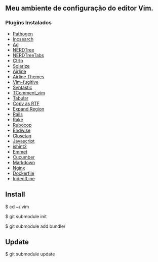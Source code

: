 ## Meu ambiente de configuração do editor Vim.

### Plugins Instalados

- [Pathogen](https://github.com/tpope/vim-pathogen)
- [Incsearch](https://github.com/haya14busa/incsearch.vim)
- [Ag](https://github.com/rking/ag.vim)
- [NERDTree](https://github.com/scrooloose/nerdtree)
- [NERDTreeTabs](https://github.com/jistr/vim-nerdtree-tabs)
- [Ctrlp](https://github.com/kien/ctrlp.vim)
- [Solarize](http://ethanschoonover.com/solarized/vim-colors-solarized)
- [Airline](https://github.com/bling/vim-airline)
- [Airline Themes](https://github.com/vim-airline/vim-airline-themes)
- [Vim-fugitive](https://github.com/tpope/vim-fugitive)
- [Syntastic](https://github.com/vim-syntastic/syntastic)
- [TComment_vim](https://github.com/tomtom/tcomment_vim)
- [Tabular](https://github.com/godlygeek/tabular)
- [Copy as RTF](https://github.com/zerowidth/vim-copy-as-rtf)
- [Expand Region](https://github.com/terryma/vim-expand-region)
- [Rails](https://github.com/tpope/vim-rails)
- [Rake](https://github.com/tpope/vim-rake)
- [Rubocop](https://github.com/ngmy/vim-rubocop)
- [Endwise](https://github.com/tpope/vim-endwise)  
- [Closetag](https://github.com/alvan/vim-closetag)
- [Javascript](https://github.com/pangloss/vim-javascript)
- [jshint2](https://github.com/Shutnik/jshint2.vim)
- [Emmet](https://github.com/mattn/emmet-vim)  
- [Cucumber](https://github.com/tpope/vim-cucumber)
- [Markdown](https://github.com/plasticboy/vim-markdown/)
- [Nginx](https://github.com/vim-scripts/nginx.vim)
- [Dockerfile](http://vimawesome.com/plugin/dockerfile-vim)
- [IndentLine](https://github.com/Yggdroot/indentLine)


## Install
$ cd ~/.vim

$ git submodule init

$ git submodule add <path repository> bundle/<name>

## Update
$ git submodule update

